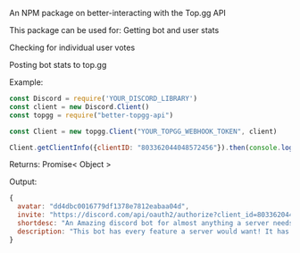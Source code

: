 ﻿An NPM package on better-interacting with the Top.gg API

This package can be used for:
Getting bot and user stats

Checking for individual user votes

Posting bot stats to top.gg

Example:
```js
const Discord = require('YOUR_DISCORD_LIBRARY')
const client = new Discord.Client()
const topgg = require("better-topgg-api")

const Client = new topgg.Client("YOUR_TOPGG_WEBHOOK_TOKEN", client)

Client.getClientInfo({clientID: "803362044048572456"}).then(console.log)
```
Returns: Promise< Object >

Output:
```js
{
  avatar: "dd4dbc0016779df1378e7812eabaa04d",
  invite: "https://discord.com/api/oauth2/authorize?client_id=803362044048572456&permissions=36793424&scope=bot",
  shortdesc: "An Amazing discord bot for almost anything a server needs!",
  description: "This bot has every feature a server would want! It has: Music, Economy, Fun, Roleplay, Search(Youtube, anime, movie, etc), Utilities, and even a giveaway system. This bot is fully customizable, You can set channels where no commands can be used, change the prefix, and much more! The bot also has an Advanced confession system and full suggestions system with an Accepting and Denying system. So what you waiting for? Add Chrollo to your server now!\t"
}
```
